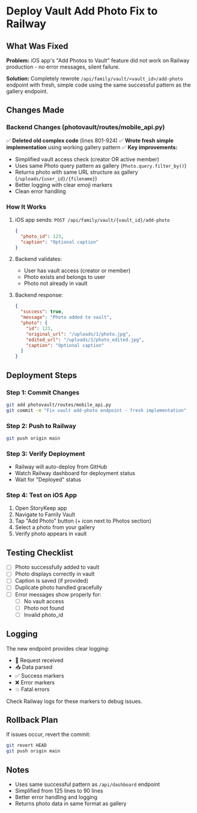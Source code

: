 # Deploy Vault Add Photo Fix to Railway

## What Was Fixed

**Problem:** iOS app's "Add Photos to Vault" feature did not work on Railway production - no error messages, silent failure.

**Solution:** Completely rewrote `/api/family/vault/<vault_id>/add-photo` endpoint with fresh, simple code using the same successful pattern as the gallery endpoint.

## Changes Made

### Backend Changes (photovault/routes/mobile_api.py)

✅ **Deleted old complex code** (lines 801-924)
✅ **Wrote fresh simple implementation** using working gallery pattern
✅ **Key improvements:**
- Simplified vault access check (creator OR active member)
- Uses same Photo query pattern as gallery (`Photo.query.filter_by()`)
- Returns photo with same URL structure as gallery (`/uploads/{user_id}/{filename}`)
- Better logging with clear emoji markers
- Clean error handling

### How It Works

1. iOS app sends: `POST /api/family/vault/{vault_id}/add-photo`
   ```json
   {
     "photo_id": 123,
     "caption": "Optional caption"
   }
   ```

2. Backend validates:
   - User has vault access (creator or member)
   - Photo exists and belongs to user
   - Photo not already in vault

3. Backend response:
   ```json
   {
     "success": true,
     "message": "Photo added to vault",
     "photo": {
       "id": 123,
       "original_url": "/uploads/1/photo.jpg",
       "edited_url": "/uploads/1/photo_edited.jpg",
       "caption": "Optional caption"
     }
   }
   ```

## Deployment Steps

### Step 1: Commit Changes
```bash
git add photovault/routes/mobile_api.py
git commit -m "Fix vault add-photo endpoint - fresh implementation"
```

### Step 2: Push to Railway
```bash
git push origin main
```

### Step 3: Verify Deployment
- Railway will auto-deploy from GitHub
- Watch Railway dashboard for deployment status
- Wait for "Deployed" status

### Step 4: Test on iOS App
1. Open StoryKeep app
2. Navigate to Family Vault
3. Tap "Add Photo" button (+ icon next to Photos section)
4. Select a photo from your gallery
5. Verify photo appears in vault

## Testing Checklist

- [ ] Photo successfully added to vault
- [ ] Photo displays correctly in vault
- [ ] Caption is saved (if provided)
- [ ] Duplicate photo handled gracefully
- [ ] Error messages show properly for:
  - [ ] No vault access
  - [ ] Photo not found
  - [ ] Invalid photo_id

## Logging

The new endpoint provides clear logging:
- 🎯 Request received
- 📥 Data parsed
- ✅ Success markers
- ❌ Error markers
- 💥 Fatal errors

Check Railway logs for these markers to debug issues.

## Rollback Plan

If issues occur, revert the commit:
```bash
git revert HEAD
git push origin main
```

## Notes

- Uses same successful pattern as `/api/dashboard` endpoint
- Simplified from 125 lines to 90 lines
- Better error handling and logging
- Returns photo data in same format as gallery
